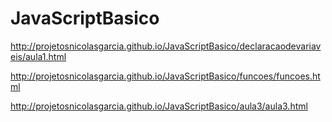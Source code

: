 # JavaScriptBasico
http://projetosnicolasgarcia.github.io/JavaScriptBasico/declaracaodevariaveis/aula1.html

http://projetosnicolasgarcia.github.io/JavaScriptBasico/funcoes/funcoes.html

http://projetosnicolasgarcia.github.io/JavaScriptBasico/aula3/aula3.html
